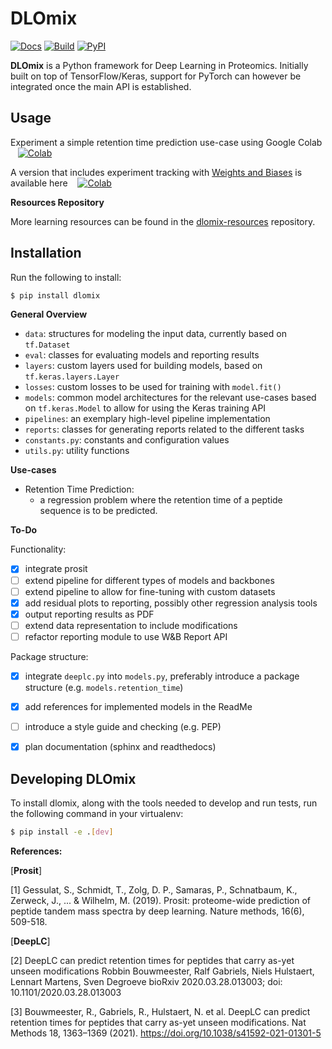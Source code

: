 # DLOmix

[![Docs](https://readthedocs.org/projects/dlomix/badge/?version=stable)](https://dlomix.readthedocs.io/en/stable/?badge=stable)
[![Build](https://github.com/wilhelm-lab/dlomix/actions/workflows/build.yaml/badge.svg)](https://github.com/wilhelm-lab/dlomix/actions/workflows/build.yaml)
[![PyPI](https://github.com/wilhelm-lab/dlomix/actions/workflows/pypi.yaml/badge.svg)](https://github.com/wilhelm-lab/dlomix/actions/workflows/pypi.yaml)

**DLOmix** is a Python framework for Deep Learning in Proteomics. Initially built on top of TensorFlow/Keras, support for PyTorch can however be integrated once the main API is established.

## Usage
Experiment a simple retention time prediction use-case using Google Colab &nbsp;&nbsp; [![Colab](https://colab.research.google.com/assets/colab-badge.svg)](https://colab.research.google.com/github/wilhelm-lab/dlomix/blob/develop/notebooks/Example_RTModel_Walkthrough_colab.ipynb)

A version that includes experiment tracking with [Weights and Biases](https://www.wandb.ai) is available here &nbsp;&nbsp; [![Colab](https://colab.research.google.com/assets/colab-badge.svg)](https://colab.research.google.com/github/wilhelm-lab/dlomix/blob/develop/notebooks/Example_RTModel_Walkthrough_colab-weights-and-biases.ipynb)

**Resources Repository**

More learning resources can be found in the [dlomix-resources](https://github.com/wilhelm-lab/dlomix-resources) repository.

## Installation
Run the following to install:
```bash
$ pip install dlomix
``` 

**General Overview**
-  `data`: structures for modeling the input data, currently based on `tf.Dataset`
-  `eval`: classes for evaluating models and reporting results
-  `layers`: custom layers used for building models, based on `tf.keras.layers.Layer`
-  `losses`: custom losses to be used for training with `model.fit()`
- `models`: common model architectures for the relevant use-cases based on `tf.keras.Model` to allow for using the Keras training API
-  `pipelines`: an exemplary high-level pipeline implementation
-  `reports`: classes for generating reports related to the different tasks
-  `constants.py`: constants and configuration values
-  `utils.py`: utility functions



**Use-cases**

- Retention Time Prediction: 
    - a regression problem where the retention time of a peptide sequence is to be predicted. 



**To-Do**

Functionality:
- [X] integrate prosit
- [ ] extend pipeline for different types of models and backbones
- [ ] extend pipeline to allow for fine-tuning with custom datasets
- [X] add residual plots to reporting, possibly other regression analysis tools
- [X] output reporting results as PDF
- [ ] extend data representation to include modifications
- [ ] refactor reporting module to use W&B Report API

Package structure:

- [X] integrate `deeplc.py` into `models.py`, preferably introduce a package structure (e.g. `models.retention_time`)
- [X] add references for implemented models in the ReadMe
- [ ] introduce a style guide and checking (e.g. PEP)
- [X] plan documentation (sphinx and readthedocs)


## Developing DLOmix
To install dlomix, along with the tools needed to develop and run tests, run the following command in your virtualenv:
```bash
$ pip install -e .[dev]
```


**References:**

[**Prosit**]

[1] Gessulat, S., Schmidt, T., Zolg, D. P., Samaras, P., Schnatbaum, K., Zerweck, J., ... & Wilhelm, M. (2019). Prosit: proteome-wide prediction of peptide tandem mass spectra by deep learning. Nature methods, 16(6), 509-518.

[**DeepLC**]

[2] DeepLC can predict retention times for peptides that carry as-yet unseen modifications
Robbin Bouwmeester, Ralf Gabriels, Niels Hulstaert, Lennart Martens, Sven Degroeve
bioRxiv 2020.03.28.013003; doi: 10.1101/2020.03.28.013003

[3] Bouwmeester, R., Gabriels, R., Hulstaert, N. et al. DeepLC can predict retention times for peptides that carry as-yet unseen modifications. Nat Methods 18, 1363–1369 (2021). https://doi.org/10.1038/s41592-021-01301-5
 
